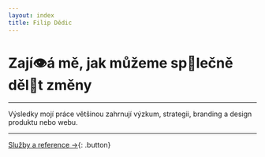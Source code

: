 ```yaml
---
layout: index
title: Filip Dědic
---
```

# Zají👁á&nbsp;mě, jak můžeme&nbsp;sp🏀lečně děl🙌t změny

***
Výsledky mojí práce většinou zahrnují výzkum, strategii, branding a&nbsp;design produktu nebo webu.

***

[Služby a reference →](/sluzby){: .button}
